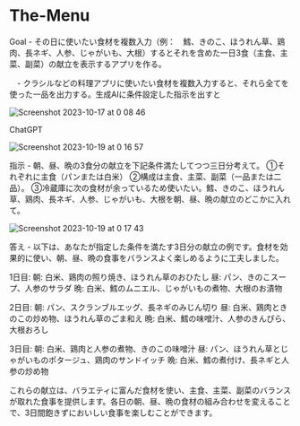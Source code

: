 # The-Menu

Goal - その日に使いたい食材を複数入力（例：　鱈、きのこ、ほうれん草、鶏肉、長ネギ、人参、じゃがいも、大根）するとそれを含めた一日3食（主食、主菜、副菜）の献立を表示するアプリを作る。



　- クラシルなどの料理アプリに使いたい食材を複数入力すると、それら全てを使った一品を出力する。生成AIに条件設定した指示を出すと
 

![Screenshot 2023-10-17 at 0 08 46](https://github.com/shun1829/The-Menu/assets/74482117/7df3a559-a2d3-46ed-9709-24cdfa7bf153)



ChatGPT

![Screenshot 2023-10-19 at 0 16 57](https://github.com/shun1829/The-Menu/assets/74482117/e811dce7-d6c4-4757-849b-c1703a839057)

指示 - 
朝、昼、晩の3食分の献立を下記条件満たしてつつ三日分考えて。
①それぞれに主食（パンまたは白米）
②構成は主食、主菜、副菜（一品または二品）。
③冷蔵庫に次の食材が余っているため使いたい。鱈、きのこ、ほうれん草、鶏肉、長ネギ、人参、じゃがいも、大根を朝、昼、晩の献立のどこかに入れて。



![Screenshot 2023-10-19 at 0 17 43](https://github.com/shun1829/The-Menu/assets/74482117/847afc85-f173-4621-b564-c452ed9e6867)

答え - 
以下は、あなたが指定した条件を満たす3日分の献立の例です。食材を効果的に使い、朝、昼、晩の食事をバランスよく楽しめるように工夫しました。

1日目:
朝: 白米、鶏肉の照り焼き、ほうれん草のおひたし
昼: パン、きのこスープ、人参のサラダ
晩: 白米、鱈のムニエル、じゃがいもの煮物、大根のお漬物

2日目:
朝: パン、スクランブルエッグ、長ネギのみじん切り
昼: 白米、鶏肉ときのこの炒め物、ほうれん草のごま和え
晩: 白米、鱈の味噌汁、人参のきんぴら、大根おろし

3日目:
朝: 白米、鶏肉と人参の煮物、きのこの味噌汁
昼: パン、ほうれん草とじゃがいものポタージュ、鶏肉のサンドイッチ
晩: 白米、鱈の煮付け、長ネギと人参の炒め物

これらの献立は、バラエティに富んだ食材を使い、主食、主菜、副菜のバランスが取れた食事を提供します。各日の朝、昼、晩の食材の組み合わせを変えることで、3日間飽きずにおいしい食事を楽しむことができます。



